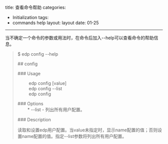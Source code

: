 title: 查看命令帮助
categories:
- Initialization
tags:
-  commands help
layout:
    layout
date:
    01-25
---

当不确定一个命令的参数或用法时，在命令后加入--help可以查看命令的帮助信息。
>$ edp config --help 
> 
>\## config  
>
>\### Usage  
>
>&nbsp;&nbsp;&nbsp;&nbsp;&nbsp;&nbsp;&nbsp;&nbsp;  edp config <name> [value]  
>&nbsp;&nbsp;&nbsp;&nbsp;&nbsp;&nbsp;&nbsp;&nbsp;  edp config --list  
>&nbsp;&nbsp;&nbsp;&nbsp;&nbsp;&nbsp;&nbsp;&nbsp;  edp config  
>
>\### Options  
>&nbsp;&nbsp;&nbsp;&nbsp;&nbsp;&nbsp;&nbsp; \* --list - 列出所有用户配置。  
>
>\### Description  
>
>读取和设置edp用户配置。当value未指定时，显示name配置的值；否则设置name配置的值。指定--list参数将列出所有用户配置。
